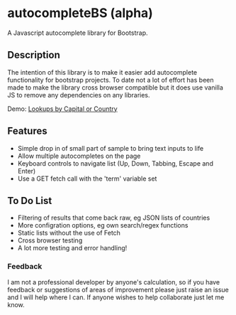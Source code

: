 # autocompleteBS (alpha)
A Javascript autocomplete library for Bootstrap.

## Description
The intention of this library is to make it easier add autocomplete functionality for bootstrap projects. To date not a lot of effort has been made to make the library cross browser compatible but it does use vanilla JS to remove any dependencies on any libraries.

Demo: [Lookups by Capital or Country](https://kanine.github.io/autcompleteBS/autocompleteBS.html)

## Features
* Simple drop in of small part of sample to bring text inputs to life
* Allow multiple autocompletes on the page
* Keyboard controls to navigate list (Up, Down, Tabbing, Escape and Enter)
* Use a GET fetch call with the 'term' variable set

## To Do List
* Filtering of results that come back raw, eg JSON lists of countries
* More configration options, eg own search/regex functions
* Static lists without the use of Fetch
* Cross browser testing
* A lot more testing and error handling!

### Feedback
I am not a professional developer by anyone's calculation, so if you have feedback or suggestions of areas of improvement please just raise an issue and I will help where I can. If anyone wishes to help collaborate just let me know.